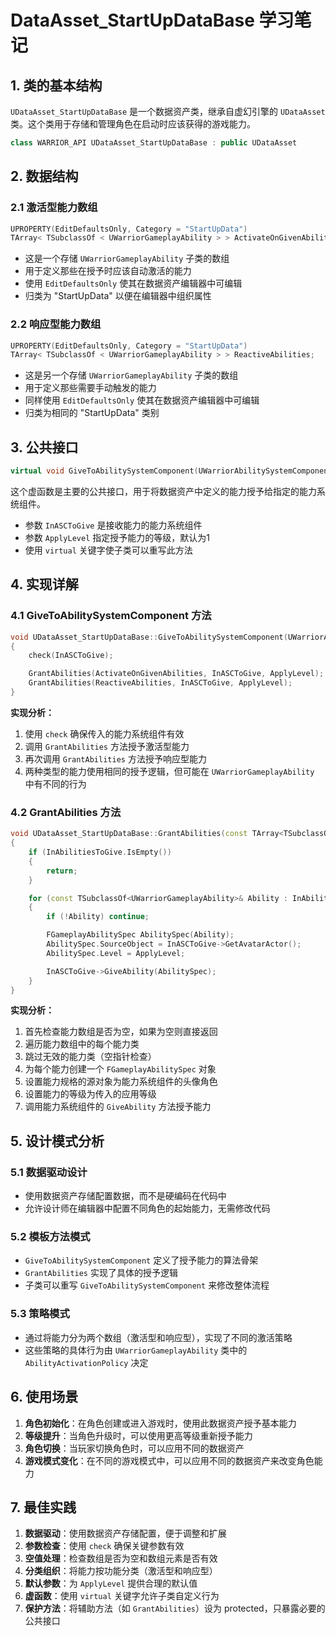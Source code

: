 # DataAsset_StartUpDataBase 学习笔记

## 1. 类的基本结构

`UDataAsset_StartUpDataBase` 是一个数据资产类，继承自虚幻引擎的 `UDataAsset` 类。这个类用于存储和管理角色在启动时应该获得的游戏能力。

```cpp
class WARRIOR_API UDataAsset_StartUpDataBase : public UDataAsset
```

## 2. 数据结构

### 2.1 激活型能力数组
```cpp
UPROPERTY(EditDefaultsOnly, Category = "StartUpData")
TArray< TSubclassOf < UWarriorGameplayAbility > > ActivateOnGivenAbilities;
```

- 这是一个存储 `UWarriorGameplayAbility` 子类的数组
- 用于定义那些在授予时应该自动激活的能力
- 使用 `EditDefaultsOnly` 使其在数据资产编辑器中可编辑
- 归类为 "StartUpData" 以便在编辑器中组织属性

### 2.2 响应型能力数组
```cpp
UPROPERTY(EditDefaultsOnly, Category = "StartUpData")
TArray< TSubclassOf < UWarriorGameplayAbility > > ReactiveAbilities;
```

- 这是另一个存储 `UWarriorGameplayAbility` 子类的数组
- 用于定义那些需要手动触发的能力
- 同样使用 `EditDefaultsOnly` 使其在数据资产编辑器中可编辑
- 归类为相同的 "StartUpData" 类别

## 3. 公共接口

```cpp
virtual void GiveToAbilitySystemComponent(UWarriorAbilitySystemComponent* InASCToGive, int32 ApplyLevel = 1);
```

这个虚函数是主要的公共接口，用于将数据资产中定义的能力授予给指定的能力系统组件。

- 参数 `InASCToGive` 是接收能力的能力系统组件
- 参数 `ApplyLevel` 指定授予能力的等级，默认为1
- 使用 `virtual` 关键字使子类可以重写此方法

## 4. 实现详解

### 4.1 GiveToAbilitySystemComponent 方法

```cpp
void UDataAsset_StartUpDataBase::GiveToAbilitySystemComponent(UWarriorAbilitySystemComponent* InASCToGive, int32 ApplyLevel)
{
    check(InASCToGive);

    GrantAbilities(ActivateOnGivenAbilities, InASCToGive, ApplyLevel);
    GrantAbilities(ReactiveAbilities, InASCToGive, ApplyLevel);
}
```

**实现分析：**
1. 使用 `check` 确保传入的能力系统组件有效
2. 调用 `GrantAbilities` 方法授予激活型能力
3. 再次调用 `GrantAbilities` 方法授予响应型能力
4. 两种类型的能力使用相同的授予逻辑，但可能在 `UWarriorGameplayAbility` 中有不同的行为

### 4.2 GrantAbilities 方法

```cpp
void UDataAsset_StartUpDataBase::GrantAbilities(const TArray<TSubclassOf<UWarriorGameplayAbility>>& InAbilitiesToGive, UWarriorAbilitySystemComponent* InASCToGive, int32 ApplyLevel)
{
    if (InAbilitiesToGive.IsEmpty())
    {
        return;
    }

    for (const TSubclassOf<UWarriorGameplayAbility>& Ability : InAbilitiesToGive)
    {
        if (!Ability) continue;

        FGameplayAbilitySpec AbilitySpec(Ability);
        AbilitySpec.SourceObject = InASCToGive->GetAvatarActor();
        AbilitySpec.Level = ApplyLevel;

        InASCToGive->GiveAbility(AbilitySpec);
    }
}
```

**实现分析：**
1. 首先检查能力数组是否为空，如果为空则直接返回
2. 遍历能力数组中的每个能力类
3. 跳过无效的能力类（空指针检查）
4. 为每个能力创建一个 `FGameplayAbilitySpec` 对象
5. 设置能力规格的源对象为能力系统组件的头像角色
6. 设置能力的等级为传入的应用等级
7. 调用能力系统组件的 `GiveAbility` 方法授予能力

## 5. 设计模式分析

### 5.1 数据驱动设计
- 使用数据资产存储配置数据，而不是硬编码在代码中
- 允许设计师在编辑器中配置不同角色的起始能力，无需修改代码

### 5.2 模板方法模式
- `GiveToAbilitySystemComponent` 定义了授予能力的算法骨架
- `GrantAbilities` 实现了具体的授予逻辑
- 子类可以重写 `GiveToAbilitySystemComponent` 来修改整体流程

### 5.3 策略模式
- 通过将能力分为两个数组（激活型和响应型），实现了不同的激活策略
- 这些策略的具体行为由 `UWarriorGameplayAbility` 类中的 `AbilityActivationPolicy` 决定

## 6. 使用场景

1. **角色初始化**：在角色创建或进入游戏时，使用此数据资产授予基本能力
2. **等级提升**：当角色升级时，可以使用更高等级重新授予能力
3. **角色切换**：当玩家切换角色时，可以应用不同的数据资产
4. **游戏模式变化**：在不同的游戏模式中，可以应用不同的数据资产来改变角色能力

## 7. 最佳实践

1. **数据驱动**：使用数据资产存储配置，便于调整和扩展
2. **参数检查**：使用 `check` 确保关键参数有效
3. **空值处理**：检查数组是否为空和数组元素是否有效
4. **分类组织**：将能力按功能分类（激活型和响应型）
5. **默认参数**：为 `ApplyLevel` 提供合理的默认值
6. **虚函数**：使用 `virtual` 关键字允许子类自定义行为
7. **保护方法**：将辅助方法（如 `GrantAbilities`）设为 protected，只暴露必要的公共接口
